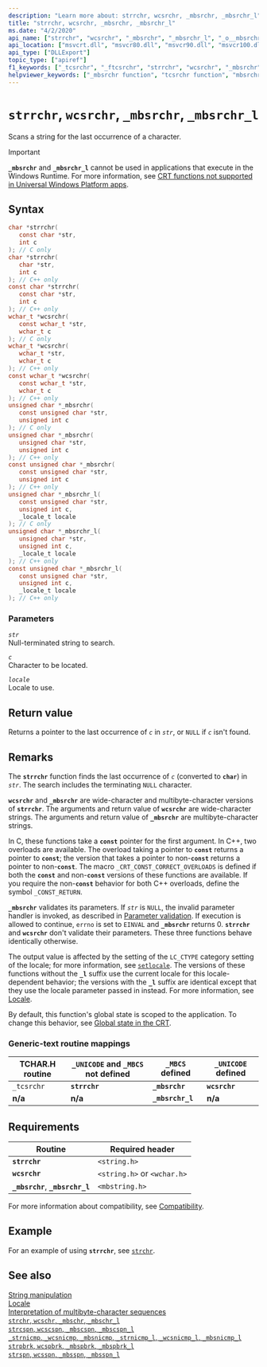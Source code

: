 ```yaml
---
description: "Learn more about: strrchr, wcsrchr, _mbsrchr, _mbsrchr_l"
title: "strrchr, wcsrchr, _mbsrchr, _mbsrchr_l"
ms.date: "4/2/2020"
api_name: ["strrchr", "wcsrchr", "_mbsrchr", "_mbsrchr_l", "_o__mbsrchr", "_o__mbsrchr_l"]
api_location: ["msvcrt.dll", "msvcr80.dll", "msvcr90.dll", "msvcr100.dll", "msvcr100_clr0400.dll", "msvcr110.dll", "msvcr110_clr0400.dll", "msvcr120.dll", "msvcr120_clr0400.dll", "ntdll.dll", "ucrtbase.dll", "api-ms-win-crt-multibyte-l1-1-0.dll", "ntoskrnl.exe"]
api_type: ["DLLExport"]
topic_type: ["apiref"]
f1_keywords: ["_tcsrchr", "_ftcsrchr", "strrchr", "wcsrchr", "_mbsrchr"]
helpviewer_keywords: ["_mbsrchr function", "tcsrchr function", "mbsrchr_l function", "characters [C++], scanning for", "ftcsrchr function", "_tcsrchr function", "strings [C++], scanning", "mbsrchr function", "strrchr function", "scanning strings", "wcsrchr function", "_ftcsrchr function", "_mbsrchr_l function"]
---
```

# `strrchr`, `wcsrchr`, `_mbsrchr`, `_mbsrchr_l`

Scans a string for the last occurrence of a character.

> [!IMPORTANT]
> **`_mbsrchr`** and **`_mbsrchr_l`** cannot be used in applications that execute in the Windows Runtime. For more information, see [CRT functions not supported in Universal Windows Platform apps](../../cppcx/crt-functions-not-supported-in-universal-windows-platform-apps.md).

## Syntax

```C
char *strrchr(
   const char *str,
   int c
); // C only
char *strrchr(
   char *str,
   int c
); // C++ only
const char *strrchr(
   const char *str,
   int c
); // C++ only
wchar_t *wcsrchr(
   const wchar_t *str,
   wchar_t c
); // C only
wchar_t *wcsrchr(
   wchar_t *str,
   wchar_t c
); // C++ only
const wchar_t *wcsrchr(
   const wchar_t *str,
   wchar_t c
); // C++ only
unsigned char *_mbsrchr(
   const unsigned char *str,
   unsigned int c
); // C only
unsigned char *_mbsrchr(
   unsigned char *str,
   unsigned int c
); // C++ only
const unsigned char *_mbsrchr(
   const unsigned char *str,
   unsigned int c
); // C++ only
unsigned char *_mbsrchr_l(
   const unsigned char *str,
   unsigned int c,
   _locale_t locale
); // C only
unsigned char *_mbsrchr_l(
   unsigned char *str,
   unsigned int c,
   _locale_t locale
); // C++ only
const unsigned char *_mbsrchr_l(
   const unsigned char *str,
   unsigned int c,
   _locale_t locale
); // C++ only
```

### Parameters

*`str`*\
Null-terminated string to search.

*`c`*\
Character to be located.

*`locale`*\
Locale to use.

## Return value

Returns a pointer to the last occurrence of *`c`* in *`str`*, or `NULL` if *`c`* isn't found.

## Remarks

The **`strrchr`** function finds the last occurrence of *`c`* (converted to **`char`**) in *`str`*. The search includes the terminating `NULL` character.

**`wcsrchr`** and **`_mbsrchr`** are wide-character and multibyte-character versions of **`strrchr`**. The arguments and return value of **`wcsrchr`** are wide-character strings. The arguments and return value of **`_mbsrchr`** are multibyte-character strings.

In C, these functions take a **`const`** pointer for the first argument. In C++, two overloads are available. The overload taking a pointer to **`const`** returns a pointer to **`const`**; the version that takes a pointer to non-**`const`** returns a pointer to non-**`const`**. The macro `_CRT_CONST_CORRECT_OVERLOADS` is defined if both the **`const`** and non-**`const`** versions of these functions are available. If you require the non-**`const`** behavior for both C++ overloads, define the symbol `_CONST_RETURN`.

**`_mbsrchr`** validates its parameters. If *`str`* is `NULL`, the invalid parameter handler is invoked, as described in [Parameter validation](../parameter-validation.md). If execution is allowed to continue, `errno` is set to `EINVAL` and **`_mbsrchr`** returns 0. **`strrchr`** and **`wcsrchr`** don't validate their parameters. These three functions behave identically otherwise.

The output value is affected by the setting of the `LC_CTYPE` category setting of the locale; for more information, see [`setlocale`](setlocale-wsetlocale.md). The versions of these functions without the **`_l`** suffix use the current locale for this locale-dependent behavior; the versions with the **`_l`** suffix are identical except that they use the locale parameter passed in instead. For more information, see [Locale](../locale.md).

By default, this function's global state is scoped to the application. To change this behavior, see [Global state in the CRT](../global-state.md).

### Generic-text routine mappings

| TCHAR.H routine | `_UNICODE` and `_MBCS` not defined | `_MBCS` defined | `_UNICODE` defined |
|---|---|---|---|
| `_tcsrchr` | **`strrchr`** | **`_mbsrchr`** | **`wcsrchr`** |
| **n/a** | **n/a** | **`_mbsrchr_l`** | **n/a** |

## Requirements

| Routine | Required header |
|---|---|
| **`strrchr`** | `<string.h>` |
| **`wcsrchr`** | `<string.h>` or `<wchar.h>` |
| **`_mbsrchr`**, **`_mbsrchr_l`** | `<mbstring.h>` |

For more information about compatibility, see [Compatibility](../compatibility.md).

## Example

For an example of using **`strrchr`**, see [`strchr`](strchr-wcschr-mbschr-mbschr-l.md).

## See also

[String manipulation](../string-manipulation-crt.md)\
[Locale](../locale.md)\
[Interpretation of multibyte-character sequences](../interpretation-of-multibyte-character-sequences.md)\
[`strchr`, `wcschr`, `_mbschr`, `_mbschr_l`](strchr-wcschr-mbschr-mbschr-l.md)\
[`strcspn`, `wcscspn`, `_mbscspn`, `_mbscspn_l`](strcspn-wcscspn-mbscspn-mbscspn-l.md)\
[`_strnicmp`, `_wcsnicmp`, `_mbsnicmp`, `_strnicmp_l`, `_wcsnicmp_l`, `_mbsnicmp_l`](strnicmp-wcsnicmp-mbsnicmp-strnicmp-l-wcsnicmp-l-mbsnicmp-l.md)\
[`strpbrk`, `wcspbrk`, `_mbspbrk`, `_mbspbrk_l`](strpbrk-wcspbrk-mbspbrk-mbspbrk-l.md)\
[`strspn`, `wcsspn`, `_mbsspn`, `_mbsspn_l`](strspn-wcsspn-mbsspn-mbsspn-l.md)
